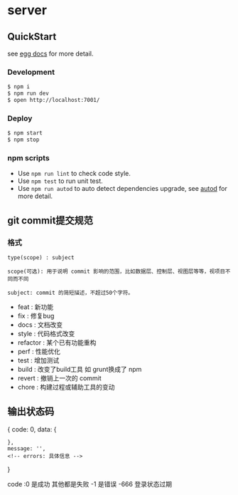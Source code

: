 # server



## QuickStart

<!-- add docs here for user -->

see [egg docs][egg] for more detail.

### Development

```bash
$ npm i
$ npm run dev
$ open http://localhost:7001/
```

### Deploy

```bash
$ npm start
$ npm stop
```

### npm scripts

- Use `npm run lint` to check code style.
- Use `npm test` to run unit test.
- Use `npm run autod` to auto detect dependencies upgrade, see [autod](https://www.npmjs.com/package/autod) for more detail.


[egg]: https://eggjs.org

## git commit提交规范
### 格式
```
type(scope) : subject

scope(可选): 用于说明 commit 影响的范围，比如数据层、控制层、视图层等等，视项目不同而不同

subject: commit 的简短描述，不超过50个字符。
```
- feat : 新功能
- fix : 修复bug
- docs : 文档改变
- style : 代码格式改变
- refactor : 某个已有功能重构
- perf : 性能优化
- test : 增加测试
- build : 改变了build工具 如 grunt换成了 npm
- revert : 撤销上一次的 commit
- chore : 构建过程或辅助工具的变动

## 输出状态码
{
    code: 0,
    data: {

    },
    message: '',
    <!-- errors: 具体信息 -->
}

code :0 是成功 其他都是失败
-1 是错误
-666 登录状态过期